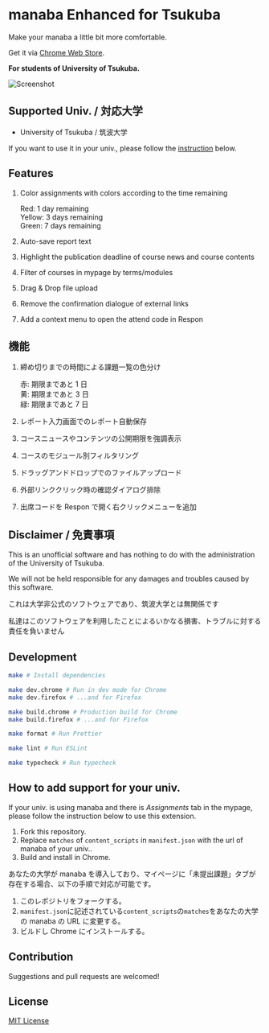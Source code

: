 # manaba Enhanced for Tsukuba

Make your manaba a little bit more comfortable.

Get it via [Chrome Web Store](https://chrome.google.com/webstore/detail/manaba-enhanced-for-tsuku/fldngcbchlbfgbccilklplmhljilhfch).

**For students of University of Tsukuba.**

![Screenshot](./bin/dist/thumbnail1.png)

## Supported Univ. / 対応大学

- University of Tsukuba / 筑波大学

If you want to use it in your univ., please follow the [instruction](https://github.com/mkobayashime/manaba-enhanced#how-to-add-support-for-your-univ) below.

## Features

1. Color assignments with colors according to the time remaining

   Red: 1 day remaining  
   Yellow: 3 days remaining  
   Green: 7 days remaining

1. Auto-save report text

1. Highlight the publication deadline of course news and course contents

1. Filter of courses in mypage by terms/modules

1. Drag & Drop file upload

1. Remove the confirmation dialogue of external links

1. Add a context menu to open the attend code in Respon

## 機能

1. 締め切りまでの時間による課題一覧の色分け

   赤: 期限まであと 1 日  
   黄: 期限まであと 3 日  
   緑: 期限まであと 7 日

1. レポート入力画面でのレポート自動保存

1. コースニュースやコンテンツの公開期限を強調表示

1. コースのモジュール別フィルタリング

1. ドラッグアンドドロップでのファイルアップロード

1. 外部リンククリック時の確認ダイアログ排除

1. 出席コードを Respon で開く右クリックメニューを追加

## Disclaimer / 免責事項

This is an unofficial software and has nothing to do with the administration of the University of Tsukuba.

We will not be held responsible for any damages and troubles caused by this software.

これは大学非公式のソフトウェアであり、筑波大学とは無関係です

私達はこのソフトウェアを利用したことによるいかなる損害、トラブルに対する責任を負いません

## Development

```sh
make # Install dependencies

make dev.chrome # Run in dev mode for Chrome
make dev.firefox # ...and for Firefox

make build.chrome # Production build for Chrome
make build.firefox # ...and for Firefox

make format # Run Prettier

make lint # Run ESLint

make typecheck # Run typecheck
```

## How to add support for your univ.

If your univ. is using manaba and there is _Assignments_ tab in the mypage, please follow the instruction below to use this extension.

1. Fork this repository.
1. Replace `matches` of `content_scripts` in `manifest.json` with the url of manaba of your univ..
1. Build and install in Chrome.

あなたの大学が manaba を導入しており、マイページに「未提出課題」タブが存在する場合、以下の手順で対応が可能です。

1. このレポジトリをフォークする。
1. `manifest.json`に記述されている`content_scripts`の`matches`をあなたの大学の manaba の URL に変更する。
1. ビルドし Chrome にインストールする。

## Contribution

Suggestions and pull requests are welcomed!

## License

[MIT License](./LICENSE)
